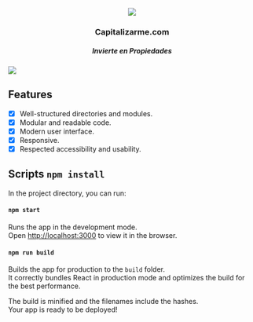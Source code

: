 <p align="center">
<img src="https://www.capitalizarme.com/assets/images/logoSvg.svg"/>
<h3 align="center">Capitalizarme.com</h3>
</p> 
<h5 align="center">Invierte en Propiedades</h5>

<img src="https://lacrea.cl/wp-content/uploads/2021/05/Captura-e1622163129233.png"/>



## Features

- [x] Well-structured directories and modules.
- [x] Modular and readable code.
- [x] Modern user interface.
- [x] Responsive.
- [x] Respected accessibility and usability.

## Scripts `npm install`

In the project directory, you can run:

#### `npm start`

Runs the app in the development mode.<br />
Open [http://localhost:3000](http://localhost:3000) to view it in the browser.

#### `npm run build`

Builds the app for production to the `build` folder.<br />
It correctly bundles React in production mode and optimizes the build for the best performance.

The build is minified and the filenames include the hashes.<br />
Your app is ready to be deployed!
